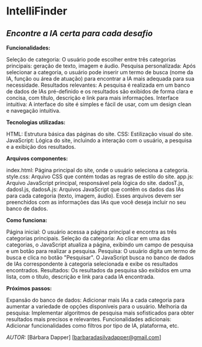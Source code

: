 # IntelliFinder
## *Encontre a IA certa para cada desafio*


**Funcionalidades:**

Seleção de categoria: O usuário pode escolher entre três categorias principais: geração de texto, imagem e áudio.
Pesquisa personalizada: Após selecionar a categoria, o usuário pode inserir um termo de busca (nome da IA, função ou área de atuação) para encontrar a IA mais adequada para sua necessidade.
Resultados relevantes: A pesquisa é realizada em um banco de dados de IAs pré-definido e os resultados são exibidos de forma clara e concisa, com título, descrição e link para mais informações.
Interface intuitiva: A interface do site é simples e fácil de usar, com um design clean e navegação intuitiva.


**Tecnologias utilizadas:**

HTML: Estrutura básica das páginas do site.
CSS: Estilização visual do site.
JavaScript: Lógica do site, incluindo a interação com o usuário, a pesquisa e a exibição dos resultados.


**Arquivos componentes:**

index.html: Página principal do site, onde o usuário seleciona a categoria.
style.css: Arquivo CSS que contém todas as regras de estilo do site.
app.js: Arquivo JavaScript principal, responsável pela lógica do site.
dadosT.js, dadosI.js, dadosA.js: Arquivos JavaScript que contêm os dados das IAs para cada categoria (texto, imagem, áudio). Esses arquivos devem ser preenchidos com as informações das IAs que você deseja incluir no seu banco de dados.


**Como funciona:**

Página inicial: O usuário acessa a página principal e encontra as três categorias principais.
Seleção da categoria: Ao clicar em uma das categorias, o JavaScript atualiza a página, exibindo um campo de pesquisa e um botão para realizar a pesquisa.
Pesquisa: O usuário digita um termo de busca e clica no botão "Pesquisar". O JavaScript busca no banco de dados de IAs correspondente à categoria selecionada e exibe os resultados encontrados.
Resultados: Os resultados da pesquisa são exibidos em uma lista, com o título, descrição e link para cada IA encontrada.


**Próximos passos:**

Expansão do banco de dados: Adicionar mais IAs a cada categoria para aumentar a variedade de opções disponíveis para o usuário.
Melhoria da pesquisa: Implementar algoritmos de pesquisa mais sofisticados para obter resultados mais precisos e relevantes.
Funcionalidades adicionais: Adicionar funcionalidades como filtros por tipo de IA, plataforma, etc.


*AUTOR:*
[Bárbara Dapper] [barbaradasilvadapper@gmail.com]
